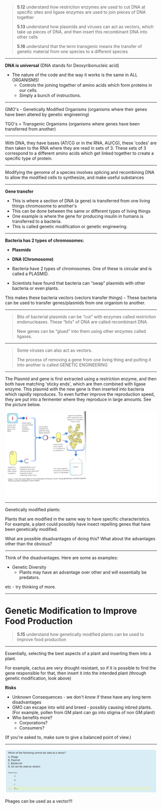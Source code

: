 > **5.12** understand how restriction enzymes are used to cut DNA at specific sites and ligase enzymes are used to join pieces of DNA together
>
> **5.13** understand how plasmids and viruses can act as vectors, which take up pieces of DNA, and then insert this recombinant DNA into other cells
>
> **5.16** understand that the term transgenic means the transfer of genetic material from one species to a different species

---

**DNA is universal** (DNA stands for Deoxyribonucleic acid)

- The nature of the code and the way it works is the same in ALL ORGANISMS!
  - Controls the joining together of amino acids which form proteins in our cells.
  - Simply a bunch of instructions.

---

GMO's - Genetically Modified Organisms (organisms where their genes have been altered by genetic engineering)

TGO's = Transgenic Organisms (organisms where genes have been transferred from another)

---

With DNA, they have bases (AT/CG or in the RNA, AU/CG), these 'codes' are then taken to the RNA where they are read in sets of 3. These sets of 3 correspond to a different amino acids which get linked together to create a specific type of protein.

---

Modifying the genome of a species involves splicing and recombining DNA to allow the modified cells to synthesize, and make useful substances

---

**Gene transfer**

- This is where a section of DNA (a gene) is transferred from one living things chromosome to another's
- This can be done between the same or different types of living things
- One example is where the gene for producing insulin in humans is transferred to a bacteria.
- This is called genetic modification or genetic engineering.

---

**Bacteria has 2 types of chromosomes:**
- **Plasmids**
- **DNA (Chromosome)**

- Bacteria have 2 types of chromosomes. One of these is circular and is called a PLASMID.
- Scientists have found that bacteria can “swap” plasmids with other bacteria or even plants.

This makes these bacteria vectors (vectors transfer things) - These bacteria can be used to transfer genes/plasmids from one organism to another.

---

> Bits of bacterial plasmids can be “cut” with enzymes called restriction endonucleases. These “bits” of DNA are called recombinant DNA.
>
> New genes can be “glued” into them using other enzymes called ligases.

---

> Some viruses can also act as vectors.
>
> The process of removing a gene from one living thing and putting it into another is called GENETIC ENGINEERING

---

The Plasmid and gene is first extracted using a restriction enzyme, and then both have matching 'sticky ends', which are then combined with ligase enzyme. This plasmid with the new gene is then inserted into bacteria which rapidly reproduces. To even further improve the reproduction speed, they are put into a fermenter where they reproduce in large amounts. See the picture below.

![](images/insulinexample.png)

---

Genetically modified plants:

Plants that are modified in the same way to have specific characteristics. For example, a plant could possibly have insect repelling genes that have been genetically modified.

What are possible disadvantages of doing this? What about the advantages other than the obvious?

---

Think of the disadvantages. Here are some as examples:

- Genetic Diversity
  - Plants may have an advantage over other and will essentially be predators.

etc - try thinking of more.

---

# Genetic Modification to Improve Food Production

> **5.15** understand how genetically modified plants can be used to improve food production

---

Essentially, selecting the best aspects of a plant and inserting them into a plant.

For example, cactus are very drought resistant, so if it is possible to find the gene responsible for that, then insert it into the intended plant (through genetic modification, look above)

**Risks**
- Unknown Consequences - we don't know if these have any long term disadvantages
- GMO can escape into wild and breed - possibly causing inbred plants. (For example, pollen from GM plant can go into stigma of non GM plant)
- Who benefits more?
  - Corporations?
  - Consumers?

(If you're asked to, make sure to give a balanced point of view.)

---

![](images/phage.png)

Phages can be used as a vector!!!
